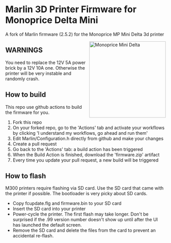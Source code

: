 # Marlin 3D Printer Firmware for Monoprice Delta Mini

A fork of Marlin firmware (2.5.2) for the Monoprice MP Mini Delta 3d printer

<img alt="Monoprice Mini Delta" height="240" align="right"
 src="https://github.com/papabricole/Marlin/raw/malyan-m300/mpminidelta.png" />

## WARNINGS

You need to replace the 12V 5A power brick by a 12V 10A one. Otherwise the printer will be very instable and randomly crash.

## How to build

This repo use github actions to build the firmware for you.

 1. Fork this repo
 2. On your forked repo, go to the 'Actions' tab and activate your workflows by clicking 'I understand my workflows, go ahead and run them'
 3. Edit Marlin/Configuration.h directly from github and make your changes
 4. Create a pull request
 5. Go back to the 'Actions' tab: a build action has been triggered
 6. When the Build Action is finished, download the 'firmware.zip' artifact
 7. Every time you update your pull request, a new build will be triggered

## How to flash

M300 printers require flashing via SD card. Use the SD card that came with the printer if possible. The bootloader is very picky about SD cards.

 - Copy fcupdate.flg and firmware.bin to your SD card
 - Insert the SD card into your printer
 - Power-cycle the printer. The first flash may take longer. Don't be surprised if the .99 version number doesn't show up until after the UI has launched the default screen.
 - Remove the SD card and delete the files from the card to prevent an accidental re-flash.

